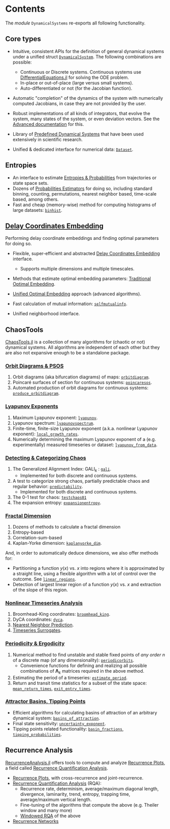 # Contents
The _module_ `DynamicalSystems` re-exports all following functionality.

## Core types
* Intuitive, consistent APIs for the definition of general dynamical systems under a unified struct [`DynamicalSystem`](@ref). The following combinations are possible:
  * Continuous or Discrete systems. Continuous systems use [DifferentialEquations.jl](https://diffeq.sciml.ai/latest/) for solving the ODE problem.
  * In-place or out-of-place (large versus small systems).
  * Auto-differentiated or not (for the Jacobian function).


* Automatic "completion" of the dynamics of the system with numerically computed Jacobians, in case they are not provided by the user.
* Robust implementations of all kinds of integrators, that evolve the system, many states of the system, or even deviation vectors. See the [Advanced documentation](@ref) for this.
* Library of [Predefined Dynamical Systems](@ref) that have been used extensively in scientific research.
* Unified & dedicated interface for numerical data: [`Dataset`](@ref).

## Entropies
* An interface to estimate [Entropies & Probabilities](@ref) from trajectories or state space sets.
* Dozens of [Probabilities Estimators](@ref) for doing so, including standard binning, counting, permutations, nearest neighbor based, time-scale based, among others.
* Fast and cheap (memory-wise) method for computing histograms of large datasets: [`binhist`](@ref).


## [Delay Coordinates Embedding](@ref)
Performing delay coordinate embeddings and finding optimal parameters for doing so.
* Flexible, super-efficient and abstracted [Delay Coordinates Embedding](@ref) interface.
    * Supports multiple dimensions and multiple timescales.

* Methods that estimate optimal embedding parameters: [Traditional Optimal Embedding](@ref).
* [Unified Optimal Embedding](@ref) approach (advanced algorithms).
* Fast calculation of mutual information: [`selfmutualinfo`](@ref).
* Unified neighborhood interface.

## ChaosTools
[ChaosTools.jl](https://github.com/JuliaDynamics/ChaosTools.jl) is a collection of many algorithms for (chaotic or not) dynamical systems.
All algorithms are independent of each other but they are also not expansive enough to be a standalone package.


### [Orbit Diagrams & PSOS](@ref)

1. Orbit diagrams (aka bifurcation diagrams) of maps: [`orbitdiagram`](@ref).
2. Poincaré surfaces of section for continuous systems: [`poincaresos`](@ref).
3. Automated production of orbit diagrams for continuous systems: [`produce_orbitdiagram`](@ref).

### [Lyapunov Exponents](@ref)

1. Maximum Lyapunov exponent: [`lyapunov`](@ref).
2. Lyapunov spectrum: [`lyapunovspectrum`](@ref).
3. Finite-time, finite-size Lyapunov exponent (a.k.a. nonlinear Lyapunov exponent): [`local_growth_rates`](@ref).
4. Numerically determining the maximum Lyapunov exponent of a (e.g. experimentally) measured timeseries or dataset: [`lyapunov_from_data`](@ref).


### [Detecting & Categorizing Chaos](@ref)

1. The Generalized Alignment Index: $\text{GALI}_k$ : [`gali`](@ref).
    * Implemented for both discrete and continuous systems.
2. A test to categorize strong chaos, partially predictable chaos and regular behavior: [`predictability`](@ref).
    * Implemented for both discrete and continuous systems.
1. The 0-1 test for chaos: [`testchaos01`](@ref)
1. The expansion entropy: [`expansionentropy`](@ref).

### [Fractal Dimension](@ref)

1. Dozens of methods to calculate a fractal dimension
1. Entropy-based
3. Correlation-sum-based
3. Kaplan-Yorke dimension: [`kaplanyorke_dim`](@ref).

And, in order to automatically deduce dimensions, we also offer methods for:

* Partitioning a function $y(x)$ vs. $x$ into regions where it is approximated by a straight line, using a flexible algorithm with a lot of control over the outcome. See [`linear_regions`](@ref).
* Detection of largest linear region of a function $y(x)$ vs. $x$ and extraction of the slope of this region.

### [Nonlinear Timeseries Analysis](@ref)

1. Broomhead-King coordinates: [`broomhead_king`](@ref).
4. DyCA coordinates: [`dyca`](@ref).
5. [Nearest Neighbor Prediction](@ref).
6. [Timeseries Surrogates](@ref).

### [Periodicity & Ergodicity](@ref)

1. Numerical method to find unstable and stable fixed points of *any order* $n$ of a discrete map (of any dimensionality): [`periodicorbits`](@ref).
    * Convenience functions for defining and realizing all possible combinations of $\mathbf{\Lambda}_k$ matrices required in the above method.
2. Estimating the period of a timeseries: [`estimate_period`](@ref).
3. Return and transit time statistics for a subset of the state space: [`mean_return_times`](@ref), [`exit_entry_times`](@ref).

### [Attractor Basins, Tipping Points](@ref)
* Efficient algorithms for calculating basins of attraction of an arbitrary dynamical system: [`basins_of_attraction`](@ref).
* Final state sensitivity: [`uncertainty_exponent`](@ref).
* Tipping points related functionality: [`basin_fractions`](@ref), [`tipping_probabilities`](@ref).

## Recurrence Analysis
[RecurrenceAnalysis.jl](https://github.com/JuliaDynamics/RecurrenceAnalysis.jl) offers tools to compute and analyze [Recurrence Plots](https://en.wikipedia.org/wiki/Recurrence_plot), a field called [Recurrence Quantification Analysis](https://en.wikipedia.org/wiki/Recurrence_quantification_analysis).

* [Recurrence Plots](@ref), with cross-recurrence and joint-recurrence.
* [Recurrence Quantification Analysis](@ref) (RQA):
    * Recurrence rate, determinism, average/maximum diagonal length, divergence, laminarity, trend, entropy, trapping time, average/maximum vertical length.
    * Fine-tuning of the algorithms that compute the above (e.g. Theiler window and many more)
    * [Windowed RQA](@ref) of the above
* [Recurrence Networks](@ref)
